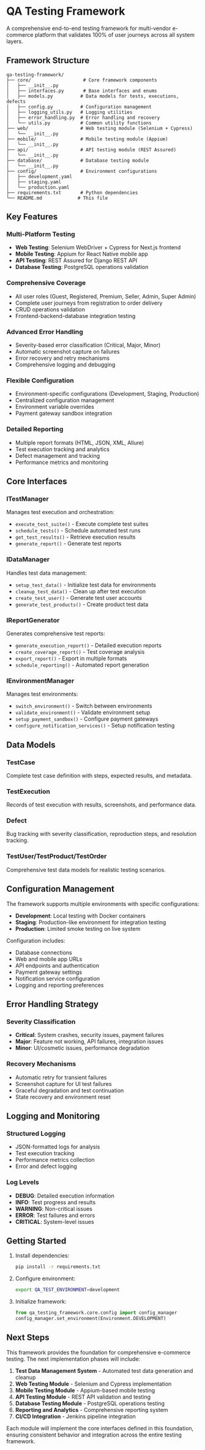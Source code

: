 # QA Testing Framework

A comprehensive end-to-end testing framework for multi-vendor e-commerce platform that validates 100% of user journeys across all system layers.

## Framework Structure

```
qa-testing-framework/
├── core/                   # Core framework components
│   ├── __init__.py
│   ├── interfaces.py       # Base interfaces and enums
│   ├── models.py          # Data models for tests, executions, defects
│   ├── config.py          # Configuration management
│   ├── logging_utils.py   # Logging utilities
│   ├── error_handling.py  # Error handling and recovery
│   └── utils.py           # Common utility functions
├── web/                   # Web testing module (Selenium + Cypress)
│   └── __init__.py
├── mobile/                # Mobile testing module (Appium)
│   └── __init__.py
├── api/                   # API testing module (REST Assured)
│   └── __init__.py
├── database/              # Database testing module
│   └── __init__.py
├── config/                # Environment configurations
│   ├── development.yaml
│   ├── staging.yaml
│   └── production.yaml
├── requirements.txt       # Python dependencies
└── README.md             # This file
```

## Key Features

### Multi-Platform Testing
- **Web Testing**: Selenium WebDriver + Cypress for Next.js frontend
- **Mobile Testing**: Appium for React Native mobile app
- **API Testing**: REST Assured for Django REST API
- **Database Testing**: PostgreSQL operations validation

### Comprehensive Coverage
- All user roles (Guest, Registered, Premium, Seller, Admin, Super Admin)
- Complete user journeys from registration to order delivery
- CRUD operations validation
- Frontend-backend-database integration testing

### Advanced Error Handling
- Severity-based error classification (Critical, Major, Minor)
- Automatic screenshot capture on failures
- Error recovery and retry mechanisms
- Comprehensive logging and debugging

### Flexible Configuration
- Environment-specific configurations (Development, Staging, Production)
- Centralized configuration management
- Environment variable overrides
- Payment gateway sandbox integration

### Detailed Reporting
- Multiple report formats (HTML, JSON, XML, Allure)
- Test execution tracking and analytics
- Defect management and tracking
- Performance metrics and monitoring

## Core Interfaces

### ITestManager
Manages test execution and orchestration:
- `execute_test_suite()` - Execute complete test suites
- `schedule_tests()` - Schedule automated test runs
- `get_test_results()` - Retrieve execution results
- `generate_report()` - Generate test reports

### IDataManager
Handles test data management:
- `setup_test_data()` - Initialize test data for environments
- `cleanup_test_data()` - Clean up after test execution
- `create_test_user()` - Generate test user accounts
- `generate_test_products()` - Create product test data

### IReportGenerator
Generates comprehensive test reports:
- `generate_execution_report()` - Detailed execution reports
- `create_coverage_report()` - Test coverage analysis
- `export_report()` - Export in multiple formats
- `schedule_reporting()` - Automated report generation

### IEnvironmentManager
Manages test environments:
- `switch_environment()` - Switch between environments
- `validate_environment()` - Validate environment setup
- `setup_payment_sandbox()` - Configure payment gateways
- `configure_notification_services()` - Setup notification testing

## Data Models

### TestCase
Complete test case definition with steps, expected results, and metadata.

### TestExecution
Records of test execution with results, screenshots, and performance data.

### Defect
Bug tracking with severity classification, reproduction steps, and resolution tracking.

### TestUser/TestProduct/TestOrder
Comprehensive test data models for realistic testing scenarios.

## Configuration Management

The framework supports multiple environments with specific configurations:

- **Development**: Local testing with Docker containers
- **Staging**: Production-like environment for integration testing
- **Production**: Limited smoke testing on live system

Configuration includes:
- Database connections
- Web and mobile app URLs
- API endpoints and authentication
- Payment gateway settings
- Notification service configuration
- Logging and reporting preferences

## Error Handling Strategy

### Severity Classification
- **Critical**: System crashes, security issues, payment failures
- **Major**: Feature not working, API failures, integration issues
- **Minor**: UI/cosmetic issues, performance degradation

### Recovery Mechanisms
- Automatic retry for transient failures
- Screenshot capture for UI test failures
- Graceful degradation and test continuation
- State recovery and environment reset

## Logging and Monitoring

### Structured Logging
- JSON-formatted logs for analysis
- Test execution tracking
- Performance metrics collection
- Error and defect logging

### Log Levels
- **DEBUG**: Detailed execution information
- **INFO**: Test progress and results
- **WARNING**: Non-critical issues
- **ERROR**: Test failures and errors
- **CRITICAL**: System-level issues

## Getting Started

1. Install dependencies:
   ```bash
   pip install -r requirements.txt
   ```

2. Configure environment:
   ```bash
   export QA_TEST_ENVIRONMENT=development
   ```

3. Initialize framework:
   ```python
   from qa_testing_framework.core.config import config_manager
   config_manager.set_environment(Environment.DEVELOPMENT)
   ```

## Next Steps

This framework provides the foundation for comprehensive e-commerce testing. The next implementation phases will include:

1. **Test Data Management System** - Automated test data generation and cleanup
2. **Web Testing Module** - Selenium and Cypress implementation
3. **Mobile Testing Module** - Appium-based mobile testing
4. **API Testing Module** - REST API validation and testing
5. **Database Testing Module** - PostgreSQL operations testing
6. **Reporting and Analytics** - Comprehensive reporting system
7. **CI/CD Integration** - Jenkins pipeline integration

Each module will implement the core interfaces defined in this foundation, ensuring consistent behavior and integration across the entire testing framework.
